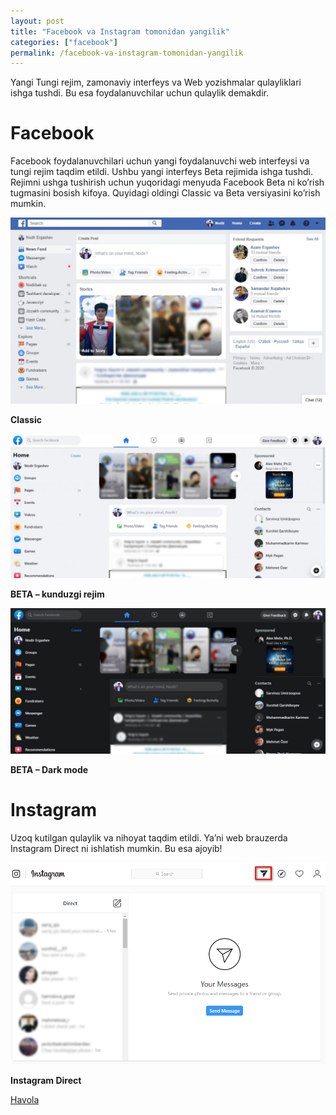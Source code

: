```yaml
---
layout: post
title: "Facebook va Instagram tomonidan yangilik"
categories: ["facebook"]
permalink: /facebook-va-instagram-tomonidan-yangilik
---
```


Yangi Tungi rejim, zamonaviy interfeys va Web yozishmalar qulayliklari ishga tushdi. Bu esa foydalanuvchilar uchun qulaylik demakdir.

# Facebook

Facebook foydalanuvchilari uchun yangi foydalanuvchi web interfeysi va tungi rejim taqdim etildi. Ushbu yangi interfeys Beta rejimida ishga tushdi. Rejimni ushga tushirish uchun yuqoridagi menyuda Facebook Beta ni ko’rish tugmasini bosish kifoya. Quyidagi oldingi Classic va Beta versiyasini ko’rish mumkin.

![Classic](/assets/2020-01-31-facebook-yangilik/classic.jpg)

**Classic**

![Light](/assets/2020-01-31-facebook-yangilik/light.jpg)

**BETA – kunduzgi rejim**

![Night](/assets/2020-01-31-facebook-yangilik/night.jpg)

**BETA – Dark mode**

# Instagram

Uzoq kutilgan qulaylik va nihoyat taqdim etildi. Ya’ni web brauzerda Instagram Direct ni ishlatish mumkin. Bu esa ajoyib!

![Instagram](/assets/2020-01-31-facebook-yangilik/instagram.jpg)

**Instagram Direct**

[Havola](https://nodirbek.uz/2020/01/facebook-va-instagram-tomonidan-yangilik/)
